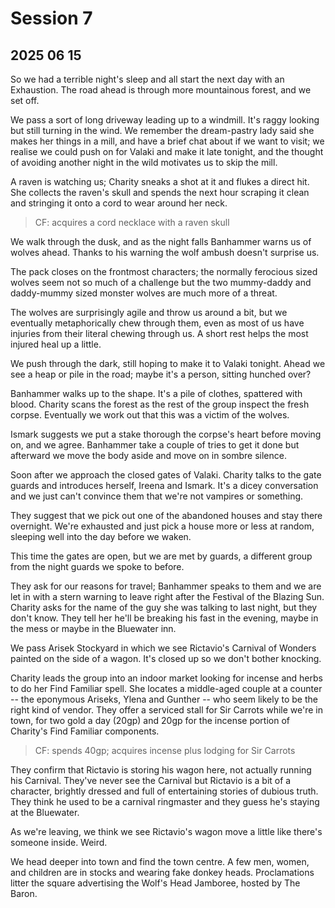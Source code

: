 # Session 7
## 2025 06 15

So we had a terrible night's sleep and all start the next day with an Exhaustion. The road ahead is through more mountainous forest, and we set off.

We pass a sort of long driveway leading up to a windmill. It's raggy looking but still turning in the wind. We remember the dream-pastry lady said she makes her things in a mill, and have a brief chat about if we want to visit; we realise we could push on for Valaki and make it late tonight, and the thought of avoiding another night in the wild motivates us to skip the mill.

A raven is watching us; Charity sneaks a shot at it and flukes a direct hit. She collects the raven's skull and spends the next hour scraping it clean and stringing it onto a cord to wear around her neck.

> CF: acquires a cord necklace with a raven skull

We walk through the dusk, and as the night falls Banhammer warns us of wolves ahead. Thanks to his warning the wolf ambush doesn't surprise us.

The pack closes on the frontmost characters; the normally ferocious sized wolves seem not so much of a challenge but the two mummy-daddy and daddy-mummy sized monster wolves are much more of a threat.

The wolves are surprisingly agile and throw us around a bit, but we eventually metaphorically chew through them, even as most of us have injuries from their literal chewing through us. A short rest helps the most injured heal up a little.

We push through the dark, still hoping to make it to Valaki tonight. Ahead we see a heap or pile in the road; maybe it's a person, sitting hunched over?

Banhammer walks up to the shape. It's a pile of clothes, spattered with blood. Charity scans the forest as the rest of the group inspect the fresh corpse. Eventually we work out that this was a victim of the wolves.

Ismark suggests we put a stake thorough the corpse's heart before moving on, and we agree. Banhammer take a couple of tries to get it done but afterward we move the body aside and move on in sombre silence.

Soon after we approach the closed gates of Valaki. Charity talks to the gate guards and introduces herself, Ireena and Ismark. It's a dicey conversation and we just can't convince them that we're not vampires or something.

They suggest that we pick out one of the abandoned houses and stay there overnight. We're exhausted and just pick a house more or less at random, sleeping well into the day before we waken.

This time the gates are open, but we are met by guards, a different group from the night guards we spoke to before.

They ask for our reasons for travel; Banhammer speaks to them and we are let in with a stern warning to leave right after the Festival of the Blazing Sun. Charity asks for the name of the guy she was talking to last night, but they don't know. They tell her he'll be breaking his fast in the evening, maybe in the mess or maybe in the Bluewater inn.

We pass Arisek Stockyard in which we see Rictavio's Carnival of Wonders painted on the side of a wagon. It's closed up so we don't bother knocking.

Charity leads the group into an indoor market looking for incense and herbs to do her Find Familiar spell. She locates a middle-aged couple at a counter -- the eponymous Ariseks, Ylena and Gunther -- who seem likely to be the right kind of vendor. They offer a serviced stall for Sir Carrots while we're in town, for two gold a day (20gp) and 20gp for the incense portion of Charity's Find Familiar components.

> CF: spends 40gp; acquires incense plus lodging for Sir Carrots

They confirm that Rictavio is storing his wagon here, not actually running his Carnival. They've never see the Carnival but Rictavio is a bit of a character, brightly dressed and full of entertaining stories of dubious truth. They think he used to be a carnival ringmaster and they guess he's staying at the Bluewater.

As we're leaving, we think we see Rictavio's wagon move a little like there's someone inside. Weird.

We head deeper into town and find the town centre. A few men, women, and children are in stocks and wearing fake donkey heads. Proclamations litter the square advertising the Wolf's Head Jamboree, hosted by The Baron.





